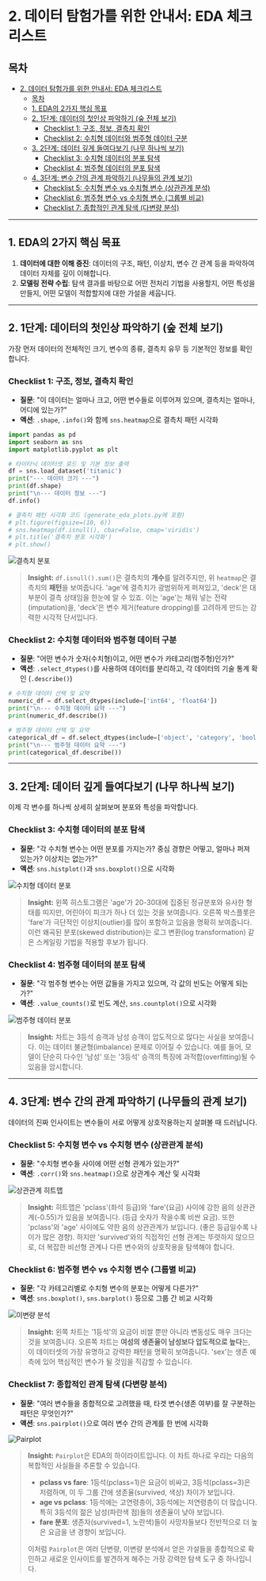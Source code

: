 # 2. 데이터 탐험가를 위한 안내서: EDA 체크리스트

## 목차
- [2. 데이터 탐험가를 위한 안내서: EDA 체크리스트](#2-데이터-탐험가를-위한-안내서-eda-체크리스트)
  - [목차](#목차)
  - [1. EDA의 2가지 핵심 목표](#1-eda의-2가지-핵심-목표)
  - [2. 1단계: 데이터의 첫인상 파악하기 (숲 전체 보기)](#2-1단계-데이터의-첫인상-파악하기-숲-전체-보기)
    - [Checklist 1: 구조, 정보, 결측치 확인](#checklist-1-구조-정보-결측치-확인)
    - [Checklist 2: 수치형 데이터와 범주형 데이터 구분](#checklist-2-수치형-데이터와-범주형-데이터-구분)
  - [3. 2단계: 데이터 깊게 들여다보기 (나무 하나씩 보기)](#3-2단계-데이터-깊게-들여다보기-나무-하나씩-보기)
    - [Checklist 3: 수치형 데이터의 분포 탐색](#checklist-3-수치형-데이터의-분포-탐색)
    - [Checklist 4: 범주형 데이터의 분포 탐색](#checklist-4-범주형-데이터의-분포-탐색)
  - [4. 3단계: 변수 간의 관계 파악하기 (나무들의 관계 보기)](#4-3단계-변수-간의-관계-파악하기-나무들의-관계-보기)
    - [Checklist 5: 수치형 변수 vs 수치형 변수 (상관관계 분석)](#checklist-5-수치형-변수-vs-수치형-변수-상관관계-분석)
    - [Checklist 6: 범주형 변수 vs 수치형 변수 (그룹별 비교)](#checklist-6-범주형-변수-vs-수치형-변수-그룹별-비교)
    - [Checklist 7: 종합적인 관계 탐색 (다변량 분석)](#checklist-7-종합적인-관계-탐색-다변량-분석)

---

## 1. EDA의 2가지 핵심 목표

1.  **데이터에 대한 이해 증진**: 데이터의 구조, 패턴, 이상치, 변수 간 관계 등을 파악하여 데이터 자체를 깊이 이해합니다.
2.  **모델링 전략 수립**: 탐색 결과를 바탕으로 어떤 전처리 기법을 사용할지, 어떤 특성을 만들지, 어떤 모델이 적합할지에 대한 가설을 세웁니다.

---

## 2. 1단계: 데이터의 첫인상 파악하기 (숲 전체 보기)

가장 먼저 데이터의 전체적인 크기, 변수의 종류, 결측치 유무 등 기본적인 정보를 확인합니다.

### Checklist 1: 구조, 정보, 결측치 확인

- **질문**: "이 데이터는 얼마나 크고, 어떤 변수들로 이루어져 있으며, 결측치는 얼마나, 어디에 있는가?"
- **액션**: `.shape`, `.info()`와 함께 `sns.heatmap`으로 결측치 패턴 시각화

```python
import pandas as pd
import seaborn as sns
import matplotlib.pyplot as plt

# 타이타닉 데이터셋 로드 및 기본 정보 출력
df = sns.load_dataset('titanic')
print("--- 데이터 크기 ---")
print(df.shape)
print("\n--- 데이터 정보 ---")
df.info()

# 결측치 패턴 시각화 코드 (generate_eda_plots.py에 포함)
# plt.figure(figsize=(10, 6))
# sns.heatmap(df.isnull(), cbar=False, cmap='viridis')
# plt.title('결측치 분포 시각화')
# plt.show()
```

![결측치 분포](charts/eda_missing_values.png)

> **Insight:**
> `df.isnull().sum()`은 결측치의 **개수**를 알려주지만, 위 `heatmap`은 결측치의 **패턴**을 보여줍니다. 'age'에 결측치가 광범위하게 퍼져있고, 'deck'은 대부분이 결측 상태임을 한눈에 알 수 있죠. 이는 'age'는 채워 넣는 전략(imputation)을, 'deck'은 변수 제거(feature dropping)를 고려하게 만드는 강력한 시각적 단서입니다.

### Checklist 2: 수치형 데이터와 범주형 데이터 구분

- **질문**: "어떤 변수가 숫자(수치형)이고, 어떤 변수가 카테고리(범주형)인가?"
- **액션**: `.select_dtypes()`를 사용하여 데이터를 분리하고, 각 데이터의 기술 통계 확인 (`.describe()`)

```python
# 수치형 데이터 선택 및 요약
numeric_df = df.select_dtypes(include=['int64', 'float64'])
print("\n--- 수치형 데이터 요약 ---")
print(numeric_df.describe())

# 범주형 데이터 선택 및 요약
categorical_df = df.select_dtypes(include=['object', 'category', 'bool'])
print("\n--- 범주형 데이터 요약 ---")
print(categorical_df.describe())
```

---

## 3. 2단계: 데이터 깊게 들여다보기 (나무 하나씩 보기)

이제 각 변수를 하나씩 상세히 살펴보며 분포와 특성을 파악합니다.

### Checklist 3: 수치형 데이터의 분포 탐색

- **질문**: "각 수치형 변수는 어떤 분포를 가지는가? 중심 경향은 어떻고, 얼마나 퍼져 있는가? 이상치는 없는가?"
- **액션**: `sns.histplot()`과 `sns.boxplot()`으로 시각화

![수치형 데이터 분포](charts/eda_numeric_distribution.png)

> **Insight:**
> 왼쪽 히스토그램은 'age'가 20-30대에 집중된 정규분포와 유사한 형태를 띠지만, 어린아이 피크가 하나 더 있는 것을 보여줍니다. 오른쪽 박스플롯은 'fare'가 극단적인 이상치(outlier)를 많이 포함하고 있음을 명확히 보여줍니다. 이런 왜곡된 분포(skewed distribution)는 로그 변환(log transformation) 같은 스케일링 기법을 적용할 후보가 됩니다.

### Checklist 4: 범주형 데이터의 분포 탐색

- **질문**: "각 범주형 변수는 어떤 값들을 가지고 있으며, 각 값의 빈도는 어떻게 되는가?"
- **액션**: `.value_counts()`로 빈도 계산, `sns.countplot()`으로 시각화

![범주형 데이터 분포](charts/eda_categorical_distribution.png)

> **Insight:**
> 차트는 3등석 승객과 남성 승객이 압도적으로 많다는 사실을 보여줍니다. 이는 데이터 불균형(imbalance) 문제로 이어질 수 있습니다. 예를 들어, 모델이 단순히 다수인 '남성' 또는 '3등석' 승객의 특징에 과적합(overfitting)될 수 있음을 암시합니다.

---

## 4. 3단계: 변수 간의 관계 파악하기 (나무들의 관계 보기)

데이터의 진짜 인사이트는 변수들이 서로 어떻게 상호작용하는지 살펴볼 때 드러납니다.

### Checklist 5: 수치형 변수 vs 수치형 변수 (상관관계 분석)

- **질문**: "수치형 변수들 사이에 어떤 선형 관계가 있는가?"
- **액션**: `.corr()`와 `sns.heatmap()`으로 상관계수 계산 및 시각화

![상관관계 히트맵](charts/eda_correlation_heatmap.png)

> **Insight:**
> 히트맵은 'pclass'(좌석 등급)와 'fare'(요금) 사이에 강한 음의 상관관계(-0.55)가 있음을 보여줍니다. (등급 숫자가 작을수록 비싼 요금). 또한 'pclass'와 'age' 사이에도 약한 음의 상관관계가 보입니다. (좋은 등급일수록 나이가 많은 경향). 하지만 'survived'와의 직접적인 선형 관계는 뚜렷하지 않으므로, 더 복잡한 비선형 관계나 다른 변수와의 상호작용을 탐색해야 합니다.

### Checklist 6: 범주형 변수 vs 수치형 변수 (그룹별 비교)

- **질문**: "각 카테고리별로 수치형 변수의 분포는 어떻게 다른가?"
- **액션**: `sns.boxplot()`, `sns.barplot()` 등으로 그룹 간 비교 시각화

![이변량 분석](charts/eda_bivariate_analysis.png)

> **Insight:**
> 왼쪽 차트는 '1등석'의 요금이 비쌀 뿐만 아니라 변동성도 매우 크다는 것을 보여줍니다. 오른쪽 차트는 **여성의 생존율이 남성보다 압도적으로 높다**는, 이 데이터셋의 가장 유명하고 강력한 패턴을 명확히 보여줍니다. 'sex'는 생존 예측에 있어 핵심적인 변수가 될 것임을 직감할 수 있습니다.

### Checklist 7: 종합적인 관계 탐색 (다변량 분석)

- **질문**: "여러 변수들을 종합적으로 고려했을 때, 타겟 변수(생존 여부)를 잘 구분하는 패턴은 무엇인가?"
- **액션**: `sns.pairplot()`으로 여러 변수 간의 관계를 한 번에 시각화

![Pairplot](charts/eda_pairplot.png)

> **Insight:**
> `Pairplot`은 EDA의 하이라이트입니다. 이 차트 하나로 우리는 다음의 복합적인 사실들을 추론할 수 있습니다.
> - **pclass vs fare**: 1등석(pclass=1)은 요금이 비싸고, 3등석(pclass=3)은 저렴하며, 이 두 그룹 간에 생존율(survived, 색상) 차이가 보입니다.
> - **age vs pclass**: 1등석에는 고연령층이, 3등석에는 저연령층이 더 많습니다. 특히 3등석의 젊은 남성(파란색 점)들의 생존율이 낮아 보입니다.
> - **fare 분포**: 생존자(survived=1, 노란색)들이 사망자들보다 전반적으로 더 높은 요금을 낸 경향이 보입니다.
>
> 이처럼 `Pairplot`은 여러 단변량, 이변량 분석에서 얻은 가설들을 종합적으로 확인하고 새로운 인사이트를 발견하게 해주는 가장 강력한 탐색 도구 중 하나입니다.
